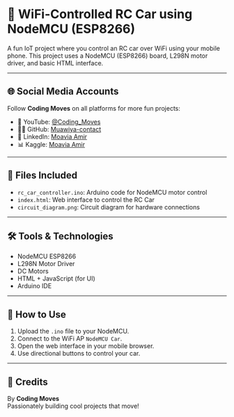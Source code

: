 # 🚗 WiFi-Controlled RC Car using NodeMCU (ESP8266)

A fun IoT project where you control an RC car over WiFi using your mobile phone. This project uses a NodeMCU (ESP8266) board, L298N motor driver, and basic HTML interface.

---

## 🌐 Social Media Accounts

Follow **Coding Moves** on all platforms for more fun projects:

- 🧠 YouTube: [@Coding_Moves](https://www.youtube.com/@Coding_Moves)
- 👨‍💻 GitHub: [Muawiya-contact](https://github.com/Muawiya-contact)
- 💼 LinkedIn: [Moavia Amir](linkedin.com/in/contactmuawia)  
- 📊 Kaggle: [Moavia Amir](https://www.kaggle.com/moaviaamir)         

---

## 📁 Files Included

- `rc_car_controller.ino`: Arduino code for NodeMCU motor control
- `index.html`: Web interface to control the RC Car
- `circuit_diagram.png`: Circuit diagram for hardware connections

---

## 🛠️ Tools & Technologies

- NodeMCU ESP8266
- L298N Motor Driver
- DC Motors
- HTML + JavaScript (for UI)
- Arduino IDE

---

## 📌 How to Use

1. Upload the `.ino` file to your NodeMCU.
2. Connect to the WiFi AP `NodeMCU Car`.
3. Open the web interface in your mobile browser.
4. Use directional buttons to control your car.

---

## 🤝 Credits

By **Coding Moves**  
Passionately building cool projects that move!

